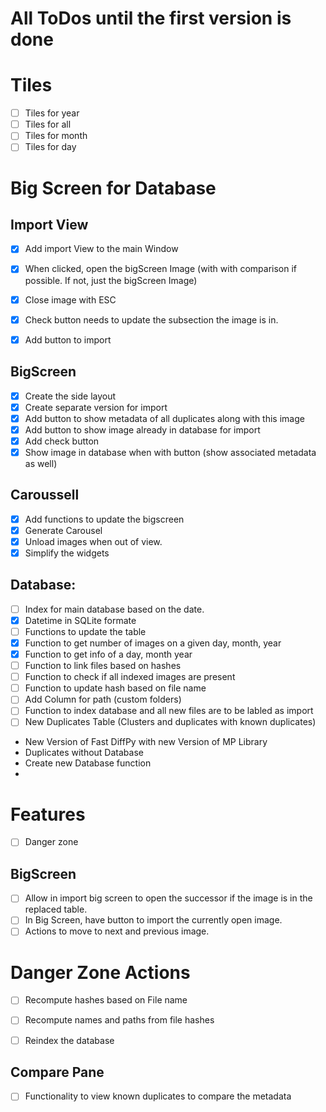 # All ToDos until the first version is done

# Tiles
- [ ] Tiles for year
- [ ] Tiles for all
- [ ] Tiles for month
- [ ] Tiles for day

# Big Screen for Database

## Import View
- [X] Add import View to the main Window
- [X] When clicked, open the bigScreen Image (with with comparison if possible. If not, just the bigScreen Image)
- [X] Close image with ESC
- [X] Check button needs to update the subsection the image is in.
- [X] Add button to import


## BigScreen
- [X] Create the side layout
- [X] Create separate version for import
- [X] Add button to show metadata of all duplicates along with this image
- [X] Add button to show image already in database for import
- [X] Add check button 
- [X] Show image in database when with button (show associated metadata as well)

## Caroussell
- [X] Add functions to update the bigscreen
- [X] Generate Carousel
- [X] Unload images when out of view.
- [X] Simplify the widgets

## Database:
- [ ] Index for main database based on the date.
- [X] Datetime in SQLite formate
- [ ] Functions to update the table
- [X] Function to get number of images on a given day, month, year
- [X] Function to get info of a day, month year
- [ ] Function to link files based on hashes
- [ ] Function to check if all indexed images are present
- [ ] Function to update hash based on file name
- [ ] Add Column for path (custom folders)
- [ ] Function to index database and all new files are to be labled as import
- [ ] New Duplicates Table (Clusters and duplicates with known duplicates)

- New Version of Fast DiffPy with new Version of MP Library
- Duplicates without Database
- Create new Database function
- 

# Features
- [ ] Danger zone

## BigScreen
- [ ] Allow in import big screen to open the successor if the image is in the replaced table.
- [ ] In Big Screen, have button to import the currently open image.
- [ ] Actions to move to next and previous image.

# Danger Zone Actions
- [ ] Recompute hashes based on File name
- [ ] Recompute names and paths from file hashes
- [ ] Reindex the database


## Compare Pane
- [ ] Functionality to view known duplicates to compare the metadata

